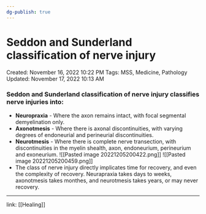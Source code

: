 ```yaml
---
dg-publish: true
---
```


# Seddon and Sunderland classification of nerve injury

Created: November 16, 2022 10:22 PM
Tags: MSS, Medicine, Pathology
Updated: November 17, 2022 10:13 AM
### Seddon and Sunderland classification of nerve injury classifies nerve injuries into:
- **Neuropraxia** - Where the axon remains intact, with focal segmental demyelination only.
- **Axonotmesis** - Where there is axonal discontinuities, with varying degrees of endoneurial and perineurial discontinuities.
- **Neurotmesis** - Where there is complete nerve transection, with discontinuities in the myelin shealth, axon, endoneurium, perineurium and exoneurium.
![[Pasted image 20221205200422.png]]
![[Pasted image 20221205200459.png]]
- The class of nerve injury directly implicates time for recovery, and even the complexity of recovery.
    Neurapraxia takes days to weeks, axonotmesis takes monthes, and neurotmesis takes years, or may never recovery.

---

link: [[Healing]]